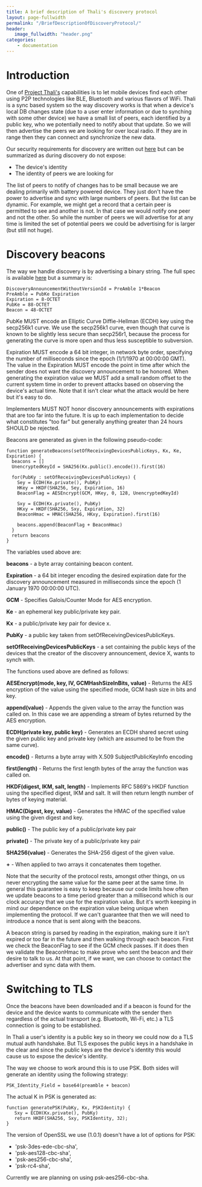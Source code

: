 ```yaml
---
title: A brief description of Thali's discovery protocol
layout: page-fullwidth
permalink: "/BriefDescriptionOfDiscoveryProtocol/"
header:
   image_fullwidth: "header.png"
categories:
    - documentation
---
```


# Introduction
One of [Project Thali's](http://www.thaliproject.org) capabilities is to let mobile devices find each other using P2P technologies like BLE, Bluetooth and various flavors of WiFi. Thali is a sync based system so the way discovery works is that when a device's local DB changes state (due to a user enter information or due to synching with some other device) we have a small list of peers, each identified by a public key, who we potentially need to notify about that update. So we will then advertise the peers we are looking for over local radio. If they are in range then they can connect and synchronize the new data.

Our security requirements for discovery are written out [here](http://www.goland.org/localdiscoverybillofrights/) but can be summarized as during discovery do not expose:

* The device's identity
* The identity of peers we are looking for

The list of peers to notify of changes has to be small because we are dealing primarily with battery powered device. They just don't have the power to advertise and sync with large numbers of peers. But the list can be dynamic. For example, we might get a record that a certain peer is permitted to see and another is not. In that case we would notify one peer and not the other. So while the number of peers we will advertise for at any time is limited the set of potential peers we could be advertising for is larger (but still not huge).

# Discovery beacons
The way we handle discovery is by advertising a binary string. The full spec is available [here](http://thaliproject.org/PresenceProtocolForOpportunisticSynching/) but a summary is:

```
DiscoveryAnnouncementWithoutVersionId = PreAmble 1*Beacon
PreAmble = PubKe Expiration
Expiration = 8-OCTET
PubKe = 88-OCTET
Beacon = 48-OCTET
```

PubKe MUST encode an Elliptic Curve Diffie-Hellman (ECDH) key using the secp256k1 curve. We use the secp256k1 curve, even though that curve is known to be slightly less secure than secp256r1, because the process for generating the curve is more open and thus less susceptible to subversion.

Expiration MUST encode a 64 bit integer, in network byte order, specifying the number of milliseconds since the epoch (1/1/1970 at 00:00:00 GMT). The value in the Expiration MUST encode the point in time after which the sender does not want the discovery announcement to be honored. When generating the expiration value we MUST add a small random offset to the current system time in order to prevent attacks based on observing the device's actual time. Note that it isn't clear what the attack would be here but it's easy to do.

Implementers MUST NOT honor discovery announcements with expirations that are too far into the future. It is up to each implementation to decide what constitutes "too far" but generally anything greater than 24 hours SHOULD be rejected.

Beacons are generated as given in the following pseudo-code:

```
function generateBeacons(setOfReceivingDevicesPublicKeys, Kx, Ke, Expiration) {
  beacons = []
  UnencryptedKeyId = SHA256(Kx.public().encode()).first(16)

  for(PubKy : setOfReceivingDevicesPublicKeys) {
    Sey = ECDH(Ke.private(), PubKy)
    HKey = HKDF(SHA256, Sey, Expiration, 16)
    BeaconFlag = AESEncrypt(GCM, HKey, 0, 128, UnencryptedKeyId)
  
    Sxy = ECDH(Kx.private(), PubKy)
    HKxy = HKDF(SHA256, Sxy, Expiration, 32)
    BeaconHmac = HMAC(SHA256, HKxy, Expiration).first(16)

    beacons.append(BeaconFlag + BeaconHmac)
  }
  return beacons
}
```

The variables used above are:

__beacons__ - a byte array containing beacon content.

__Expiration__ - a 64 bit integer encoding the desired expiration date for the discovery announcement measured in milliseconds since the epoch (1 January 1970 00:00:00 UTC).

__GCM__ - Specifies Galois/Counter Mode for AES encryption.

__Ke__ - an ephemeral key public/private key pair.

__Kx__ - a public/private key pair for device x.

__PubKy__ - a public key taken from setOfReceivingDevicesPublicKeys.

__setOfReceivingDevicesPublicKeys__ - a set containing the public keys of the devices that the creator of the discovery announcement, device X, wants to synch with.

The functions used above are defined as follows:

__AESEncrypt(mode, key, IV, GCMHashSizeInBits, value)__ - Returns the AES encryption of the value using the specified mode, GCM hash size in bits and key.

__append(value)__ - Appends the given value to the array the function was called on. In this case we are appending a stream of bytes returned by the AES encryption.

__ECDH(private key, public key)__ - Generates an ECDH shared secret using the given public key and private key (which are assumed to be from the same curve).

__encode()__ - Returns a byte array with X.509 SubjectPublicKeyInfo encoding

__first(length)__ - Returns the first length bytes of the array the function was called on.

__HKDF(digest, IKM, salt, length)__ - Implements RFC 5869's HKDF function using the specified digest, IKM and salt. It will then return length number of bytes of keying material.

__HMAC(Digest, key, value)__ - Generates the HMAC of the specified value using the given digest and key.

__public()__ - The public key of a public/private key pair

__private()__ - The private key of a public/private key pair

__SHA256(value)__ - Generates the SHA-256 digest of the given value.

__+__ - When applied to two arrays it concatenates them together.

Note that the security of the protocol rests, amongst other things, on us never encrypting the same value for the same peer at the same time. In general this guarantee is easy to keep because our code limits how often we update beacons to a time period greater than a millisecond which is our clock accuracy that we use for the expiration value. But it's worth keeping in mind our dependence on the expiration value being unique when implementing the protocol. If we can't guarantee that then we will need to introduce a nonce that is sent along with the beacons.

A beacon string is parsed by reading in the expiration, making sure it isn't expired or too far in the future and then walking through each beacon. First we check the BeaconFlag to see if the GCM check passes. If it does then we validate the BeaconHmac to make prove who sent the beacon and their desire to talk to us. At that point, if we want, we can choose to contact the advertiser and sync data with them.

# Switching to TLS
Once the beacons have been downloaded and if a beacon is found for the device and the device wants to communicate with the sender then regardless of the actual transport (e.g. Bluetooth, Wi-Fi, etc.) a TLS connection is going to be established.

In Thali a user's identity is a public key so in theory we could now do a TLS mutual auth handshake. But TLS exposes the public keys in a handshake in the clear and since the public keys are the device's identity this would cause us to expose the device's identity.

The way we choose to work around this is to use PSK. Both sides will generate an identity using the following strategy:

```
PSK_Identity_Field = base64(preamble + beacon)
```

The actual K in PSK is generated as:

```
function generatePSK(PubKy, Kx, PSKIdentity) {
   Sxy = ECDH(Kx.private(), PubKy)
   return HKDF(SHA256, Sxy, PSKIdentity, 32);
}
```

The version of OpenSSL we use (1.0.1) doesn't have a lot of options for PSK:

*  'psk-3des-ede-cbc-sha',
*  'psk-aes128-cbc-sha',
*  'psk-aes256-cbc-sha',
*  'psk-rc4-sha',

Currently we are planning on using psk-aes256-cbc-sha.
